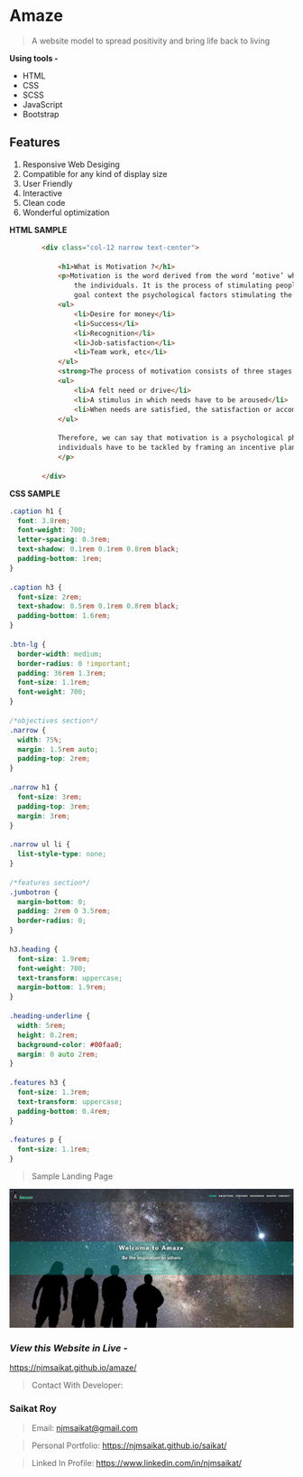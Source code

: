 # Amaze

> A website model to spread positivity and bring life back to living

**Using tools -**

- HTML
- CSS
- SCSS
- JavaScript
- Bootstrap


## Features

1. Responsive Web Desiging
2. Compatible for any kind of display size
3. User Friendly
4. Interactive
5. Clean code
6. Wonderful optimization

**HTML SAMPLE**

```HTML
        <div class="col-12 narrow text-center">

            <h1>What is Motivation ?</h1>
            <p>Motivation is the word derived from the word ’motive’ which means needs, desires, wants or drives within
                the individuals. It is the process of stimulating people to actions to accomplish the goals. In the work
                goal context the psychological factors stimulating the people’s behaviour can be -
            <ul>
                <li>Desire for money</li>
                <li>Success</li>
                <li>Recognition</li>
                <li>Job-satisfaction</li>
                <li>Team work, etc</li>
            </ul>
            <strong>The process of motivation consists of three stages -</strong> <br><br>
            <ul>
                <li>A felt need or drive</li>
                <li>A stimulus in which needs have to be aroused</li>
                <li>When needs are satisfied, the satisfaction or accomplishment of goals.</li>
            </ul>

            Therefore, we can say that motivation is a psychological phenomenon which means needs and wants of the
            individuals have to be tackled by framing an incentive plan.
            </p>

        </div>
```

**CSS SAMPLE**

```CSS
.caption h1 {
  font: 3.8rem;
  font-weight: 700;
  letter-spacing: 0.3rem;
  text-shadow: 0.1rem 0.1rem 0.8rem black;
  padding-bottom: 1rem;
}

.caption h3 {
  font-size: 2rem;
  text-shadow: 0.5rem 0.1rem 0.8rem black;
  padding-bottom: 1.6rem;
}

.btn-lg {
  border-width: medium;
  border-radius: 0 !important;
  padding: 36rem 1.3rem;
  font-size: 1.1rem;
  font-weight: 700;
}

/*objectives section*/
.narrow {
  width: 75%;
  margin: 1.5rem auto;
  padding-top: 2rem;
}

.narrow h1 {
  font-size: 3rem;
  padding-top: 3rem;
  margin: 3rem;
}

.narrow ul li {
  list-style-type: none;
}

/*features section*/
.jumbotron {
  margin-bottom: 0;
  padding: 2rem 0 3.5rem;
  border-radius: 0;
}

h3.heading {
  font-size: 1.9rem;
  font-weight: 700;
  text-transform: uppercase;
  margin-bottom: 1.9rem;
}

.heading-underline {
  width: 5rem;
  height: 0.2rem;
  background-color: #00faa0;
  margin: 0 auto 2rem;
}

.features h3 {
  font-size: 1.3rem;
  text-transform: uppercase;
  padding-bottom: 0.4rem;
}

.features p {
  font-size: 1.1rem;
}

```

> Sample Landing Page

![](elements/amaze.jpg)

### _View this Website in Live -_

https://njmsaikat.github.io/amaze/

> Contact With Developer:


### Saikat Roy

> Email: njmsaikat@gmail.com

> Personal Portfolio: https://njmsaikat.github.io/saikat/

> Linked In Profile: https://www.linkedin.com/in/njmsaikat/

